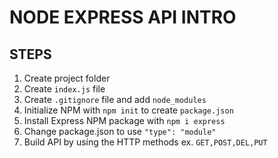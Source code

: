 # NODE EXPRESS API INTRO

## STEPS

1. Create project folder
2. Create `index.js` file
3. Create `.gitignore` file and add `node_modules`
4. Initialize NPM with `npm init` to create `package.json`
5. Install Express NPM package with `npm i express`
6. Change package.json to use `"type": "module"`
7. Build API by using the HTTP methods ex. `GET,POST,DEL,PUT`
